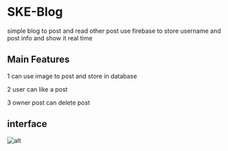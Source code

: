 # SKE-Blog

simple blog to post and read other post use firebase to store username and post info and show it real time 

## Main Features 

1 can use image to post and store in database

2 user can like a post

3 owner post can delete post

## interface

![alt](https://drive.google.com/file/d/0B5G0LrsWxDjJdzdUUkZKMVdsWUE/view?usp=sharing)